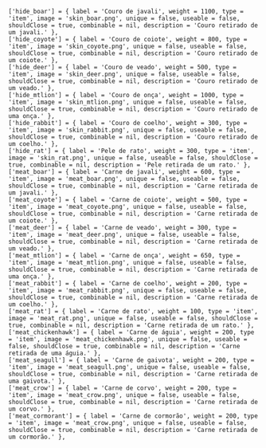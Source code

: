     ['hide_boar'] = { label = 'Couro de javali', weight = 1100, type = 'item', image = 'skin_boar.png', unique = false, useable = false, shouldClose = true, combinable = nil, description = 'Couro retirado de um javali.' },
    ['hide_coyote'] = { label = 'Couro de coiote', weight = 800, type = 'item', image = 'skin_coyote.png', unique = false, useable = false, shouldClose = true, combinable = nil, description = 'Couro retirado de um coiote.' },
    ['hide_deer'] = { label = 'Couro de veado', weight = 500, type = 'item', image = 'skin_deer.png', unique = false, useable = false, shouldClose = true, combinable = nil, description = 'Couro retirado de um veado.' },
    ['hide_mtlion'] = { label = 'Couro de onça', weight = 1000, type = 'item', image = 'skin_mtlion.png', unique = false, useable = false, shouldClose = true, combinable = nil, description = 'Couro retirado de uma onça.' },
    ['hide_rabbit'] = { label = 'Couro de coelho', weight = 300, type = 'item', image = 'skin_rabbit.png', unique = false, useable = false, shouldClose = true, combinable = nil, description = 'Couro retirado de um coelho.' },
    ['hide_rat'] = { label = 'Pele de rato', weight = 300, type = 'item', image = 'skin_rat.png', unique = false, useable = false, shouldClose = true, combinable = nil, description = 'Pele retirada de um rato.' },
    ['meat_boar'] = { label = 'Carne de javali', weight = 600, type = 'item', image = 'meat_boar.png', unique = false, useable = false, shouldClose = true, combinable = nil, description = 'Carne retirada de um javali.' },
    ['meat_coyote'] = { label = 'Carne de coiote', weight = 500, type = 'item', image = 'meat_coyote.png', unique = false, useable = false, shouldClose = true, combinable = nil, description = 'Carne retirada de um coiote.' },
    ['meat_deer'] = { label = 'Carne de veado', weight = 300, type = 'item', image = 'meat_deer.png', unique = false, useable = false, shouldClose = true, combinable = nil, description = 'Carne retirada de um veado.' },
    ['meat_mtlion'] = { label = 'Carne de onça', weight = 650, type = 'item', image = 'meat_mtlion.png', unique = false, useable = false, shouldClose = true, combinable = nil, description = 'Carne retirada de uma onça.' },
    ['meat_rabbit'] = { label = 'Carne de coelho', weight = 200, type = 'item', image = 'meat_rabbit.png', unique = false, useable = false, shouldClose = true, combinable = nil, description = 'Carne retirada de um coelho.' },
    ['meat_rat'] = { label = 'Carne de rato', weight = 100, type = 'item', image = 'meat_rat.png', unique = false, useable = false, shouldClose = true, combinable = nil, description = 'Carne retirada de um rato.' },
    ['meat_chickenhawk'] = { label = 'Carne de águia', weight = 200, type = 'item', image = 'meat_chickenhawk.png', unique = false, useable = false, shouldClose = true, combinable = nil, description = 'Carne retirada de uma águia.' },
    ['meat_seagull'] = { label = 'Carne de gaivota', weight = 200, type = 'item', image = 'meat_seagull.png', unique = false, useable = false, shouldClose = true, combinable = nil, description = 'Carne retirada de uma gaivota.' },
    ['meat_crow'] = { label = 'Carne de corvo', weight = 200, type = 'item', image = 'meat_crow.png', unique = false, useable = false, shouldClose = true, combinable = nil, description = 'Carne retirada de um corvo.' },
    ['meat_cormorant'] = { label = 'Carne de cormorão', weight = 200, type = 'item', image = 'meat_crow.png', unique = false, useable = false, shouldClose = true, combinable = nil, description = 'Carne retirada de um cormorão.' },